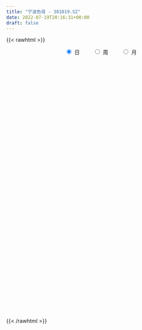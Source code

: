 ```yaml
---
title: "宁波色母 - 301019.SZ"
date: 2022-07-19T20:16:31+08:00
draft: false
---
```

{{< rawhtml >}}
    <div style="text-align: center">
        <label style="padding: 1rem;"><input style="margin-right: .5rem" type="radio" name="period" value="D" checked onclick="period_change(this)">日</label>
        <label style="padding: 1rem;"><input style="margin-right: .5rem" type="radio" name="period" value="W" onclick="period_change(this)">周</label>
        <label style="padding: 1rem;"><input style="margin-right: .5rem" type="radio" name="period" value="M" onclick="period_change(this)">月</label>
    </div>
    <div id="chart" style="height: 700px;"></div> 
    <script type="text/javascript">
        const D_v = [105092.87,61682.17,52057.55,46706.99,35421.15,41406.0,41656.16,28760.0,24359.41,33895.26,31535.54,20893.99,20560.6,18061.32,13064.18,13627.63,39102.64,31263.6,22176.63,23440.59,21814.31,17199.31,12269.01,12468.15,13541.71,10395.3,13607.87,15945.99,14109.85,8444.83,10251.0,14332.65,19185.9,13399.3,9512.0,29019.89,25962.57,24158.84,36213.54,25000.9,14772.14,12999.8,25350.64,40494.36,23095.91,21870.23,16644.99,15030.97,10424.0,13397.68,20463.18,18907.43,14669.94,9562.99,10935.37,14518.33,11395.84,47104.44,31457.33,56011.33,43300.84,31567.12,23408.14,28265.25,14874.59,10253.0,7735.0,6862.28,6013.96,7056.5,5190.0,9378.96,8132.96,6212.64,4436.39,8260.59,12440.27,7769.35,9801.43,4099.85,10864.0,6103.0,4150.49,6193.82,6224.82,3146.0,4039.0,4822.0,6415.3,8847.3,8576.8,7940.2,8409.54,11077.73,10362.99,8136.62,7346.77,11721.32,10544.14,13453.85,14326.79,18366.96,12162.0,8508.69,23409.17,11207.73,15404.15,9450.83,16119.73,7174.07,5052.0,7785.3,6386.0,6228.0,6426.4,7066.3,7630.0,7280.39,7087.48,4194.8,4777.0,4503.27,7522.0,2888.0,2234.0,4279.98,4111.49,4628.0,4438.35,5898.37,3687.0,4617.95,3529.0,3355.0,7779.02,4418.95,3955.33,4751.0,5257.33,3917.0,6679.0,2970.0,4169.0,4751.73,2645.71,3316.1,2168.0,2586.0,2439.1,2109.0,2188.0,2177.0,1285.0,1611.0,2342.0,2522.0,4061.66,2494.66,2549.22,4187.0,5547.67,3555.0,3321.1,3159.04,2298.0,25164.43,13210.33,6813.89,9415.33,6915.0,3995.73,3913.0,3351.0,4682.44,3630.44,5437.0,2970.0,4386.71,4066.23,3780.0,3818.96,3820.0,2918.0,16945.83,10058.13,15337.54,9382.3,5687.0,4062.87,4710.0,3269.0,2693.0,4709.0,3608.54,3135.14,3107.7,3392.7,4359.3,4552.82,8591.71,11061.35,11428.71,8130.04,4413.0,5128.03,5063.82,3737.0,2648.0,3104.0,5326.92,2658.0,2694.0,2663.0,2591.75,2355.0,3089.64,2802.0,2758.0,4966.0,2662.0,3422.0,2733.0,2866.0,6860.45,7571.67,5100.43,7012.05,4514.45,6014.38,3891.5,3763.06,3544.17,6536.0,5033.43,3704.93,4498.0,4717.0,4308.0,4939.0,3271.0,18074.32,15454.8,27560.09,20723.09,16235.08,9746.03,9680.71,7220.14,4733.25,5516.75,6199.5,8112.75,5912.5,3315.01,3414.51,7388.91,6620.3,5113.86]
const D_histogram = [0.0,-0.1614586895,-0.3431706691,-0.6931951469,-1.0687972404,-1.0668863969,-0.9102655941,-0.884896698,-0.7930499951,-0.5610734398,-0.4684898827,-0.4581262832,-0.3864765866,-0.3769301144,-0.3293688853,-0.2271762746,0.105444544,0.2916768357,0.3878535958,0.2959387542,0.071130265,-0.1870600773,-0.4209417512,-0.4259798829,-0.3456987417,-0.2083417429,-0.1051158173,0.0768448648,0.0725266123,0.054898015,0.1209850072,0.2415467601,0.2732335094,0.2271478261,0.1827154852,0.3058817711,0.3897339054,0.4985439322,0.5868006734,0.4315728349,0.3842433624,0.3755153375,0.4831192268,0.6651921023,0.6595182039,0.6568542626,0.6030271408,0.449017961,0.3643492421,0.3356843021,0.3971040312,0.3774833642,0.2970255075,0.2426036121,0.2080768492,0.04887134,-0.0902630576,0.107217724,0.1221797558,0.4224546933,0.6321365158,0.5715780533,0.3313846921,-0.1237979216,-0.4866478775,-0.7478826134,-0.8477031795,-0.8417403316,-0.7882902273,-0.7788334375,-0.6788851016,-0.503574376,-0.3905403799,-0.3120028903,-0.2521113234,-0.2428477303,-0.1356990265,-0.1103516121,-0.193512445,-0.2128865119,-0.3669161897,-0.438166823,-0.4215287529,-0.3139773002,-0.2954025449,-0.2250452449,-0.1451904473,-0.0383491153,0.0945715226,0.2353783437,0.3451304985,0.4461089479,0.5110272666,0.5953628287,0.5208030315,0.5076400401,0.4425094825,0.4722949651,0.4766093366,0.514062408,0.5697893469,0.6046702566,0.539039282,0.4483592018,0.5039783322,0.4908773818,0.384494203,0.2900761662,0.0185457711,-0.1666467215,-0.2601947758,-0.2703832393,-0.2520620607,-0.2271065198,-0.1719798593,-0.1400073308,-0.0754028869,-0.0860958165,-0.1885374516,-0.2029248391,-0.1972808813,-0.1967968326,-0.294212069,-0.3106416436,-0.2887815798,-0.2236265856,-0.1648734888,-0.1007117754,-0.0324649067,0.0239898359,0.0445123081,0.0138942595,0.0478840232,0.0630418776,0.141400991,0.1643223509,0.137518592,0.1738135459,0.1248288383,0.0846644441,-0.0316601716,-0.1378581425,-0.2235313525,-0.3392026836,-0.3602639633,-0.4132741034,-0.3855855069,-0.2919347442,-0.1867111886,-0.0908116503,-0.0464197642,-0.0601457084,-0.0475390278,-0.0304672596,0.0192101283,0.056043654,0.1153152949,0.1565628189,0.1386835326,0.186474143,0.155070596,0.1321201948,0.0911193186,0.1154130754,0.1312324266,0.2759052502,0.284444341,0.2116669189,0.0427531386,-0.1585144532,-0.2625732222,-0.2875246383,-0.3534653893,-0.4676385379,-0.4518294378,-0.3747705633,-0.2822903682,-0.1715854231,-0.0727387619,0.0079158479,0.0665401762,0.0806899128,0.1017760675,0.2254280508,0.2832023799,0.4134362718,0.4160292838,0.3656150923,0.2671939045,0.176418459,0.0679883033,0.0344319026,0.0533145854,0.0458796197,-0.0039307962,0.0161307459,0.0578384242,0.1031371507,0.0772393652,0.1661663523,0.1446097505,-0.1700335632,-0.3681458593,-0.5662336345,-0.5611783995,-0.4603300346,-0.3802590408,-0.2897382485,-0.1693110069,-0.0284079637,0.0752494578,0.1512329964,0.1934178519,0.2098515795,0.2470958199,0.2629592687,0.2773924354,0.3010274645,0.2295875741,0.2000574888,0.1723606364,0.1717607776,0.1986337605,-0.5740868314,-0.9905716914,-1.186487777,-1.2101213084,-1.1632559338,-1.0375471372,-0.9208909083,-0.7749962942,-0.6377171193,-0.5039227298,-0.3647760082,-0.232566511,-0.125145592,-0.0047842616,0.1007966397,0.1536965716,0.2189551096,0.355048326,0.4088950336,0.5414536291,0.6283722652,0.632832805,0.5909539678,0.5706567387,0.5017466819,0.4405737349,0.3960255384,0.3677973176,0.3070436156,0.2162632109,0.1690026759,0.1498354829,0.1636179856,0.2122735386,0.2459290632]
const D_fast = [0.0,-0.2018233618,-0.4693280087,-0.9926512732,-1.6354526768,-1.9002634326,-1.9712090284,-2.1670643068,-2.2734801026,-2.1817719073,-2.2063108208,-2.3104787922,-2.3354482422,-2.4201342985,-2.4549152908,-2.4095167487,-2.0505347941,-1.7913832936,-1.5982431345,-1.6161732876,-1.8231992105,-2.1281545722,-2.4672716838,-2.5788047863,-2.5849483305,-2.4996767674,-2.4227297961,-2.2215578978,-2.2077444972,-2.2116485908,-2.1153153468,-1.9343669038,-1.8343717773,-1.823670504,-1.8224239736,-1.622787245,-1.4415016343,-1.2080556244,-0.9730987149,-1.0204333446,-0.9717019765,-0.886551167,-0.6581674711,-0.30979657,-0.1505909174,0.0109587069,0.1078883703,0.0661336808,0.0725522724,0.127808408,0.2885041449,0.3632543189,0.357052839,0.3632818467,0.380774296,0.2337866219,0.0720864599,0.2963716724,0.3418786433,0.7477672541,1.1154832056,1.1978192564,1.0404720682,0.5543399741,0.0698280488,-0.3783773405,-0.6901237015,-0.8945959364,-1.038218389,-1.2234699585,-1.2932428981,-1.2438257664,-1.2284268653,-1.2278900982,-1.2310263622,-1.2824747017,-1.2092507545,-1.2114912431,-1.3430301873,-1.4156258821,-1.6613846073,-1.8421769464,-1.9309210645,-1.9018639369,-1.9571398178,-1.943043829,-1.8994866432,-1.80223259,-1.6456690716,-1.4460176645,-1.2499828851,-1.0374771988,-0.8448020633,-0.6116257941,-0.5559848334,-0.4422378148,-0.3967410018,-0.2488817779,-0.1254150722,0.0405536011,0.2387278768,0.4247763506,0.4939051965,0.5153149167,0.6969286302,0.8065470253,0.7962873972,0.774388402,0.5074944496,0.2806402767,0.1220435284,0.0442592551,-0.0004350815,-0.0322561705,-0.0201244748,-0.023153779,0.0225999431,-0.0096169407,-0.1591929386,-0.2243115359,-0.2679877984,-0.3167029579,-0.4876712116,-0.5817611971,-0.6320965282,-0.6228481804,-0.6053134558,-0.5663296863,-0.5061990442,-0.4437468427,-0.4120962934,-0.4392407771,-0.3932800076,-0.3623616838,-0.2486523227,-0.1846503751,-0.1770744859,-0.0973261455,-0.1151036436,-0.1341019268,-0.2583415854,-0.3990040919,-0.54056014,-0.741032142,-0.8521594126,-1.0084880786,-1.0771958587,-1.0565287821,-0.9979830237,-0.9247863979,-0.8919994529,-0.9207618242,-0.9200399005,-0.9105849473,-0.8561050272,-0.8052605881,-0.7171601234,-0.6367718947,-0.6199802979,-0.5255711517,-0.5182070497,-0.5081274022,-0.5263484488,-0.4732014232,-0.4245739652,-0.2109248291,-0.1312746531,-0.1511353454,-0.3093608411,-0.5502570462,-0.7199591208,-0.8167916964,-0.9710987947,-1.2021815778,-1.2993298371,-1.3159636034,-1.2940560004,-1.2262474111,-1.1455854404,-1.0629518686,-0.9876924962,-0.9533702814,-0.9068401099,-0.7268311139,-0.5982561898,-0.36466323,-0.258062897,-0.2170733154,-0.2486960271,-0.2953668579,-0.3867999377,-0.4117483628,-0.3795370336,-0.3755020944,-0.4262952093,-0.4022009807,-0.3460336964,-0.2749506823,-0.2815386264,-0.1510700513,-0.1364742155,-0.49362592,-0.7837746809,-1.1234208647,-1.2586602296,-1.2728943733,-1.2878881397,-1.2698019096,-1.1917024197,-1.0579013673,-0.9354315814,-0.8216397937,-0.7311004753,-0.6622038528,-0.5631856574,-0.4815823915,-0.3978011159,-0.2989092207,-0.3129522176,-0.2924679306,-0.277074624,-0.2347342883,-0.1582028654,-1.0744451651,-1.738572948,-2.2311109778,-2.5572748363,-2.8012234452,-2.9349014328,-3.048467931,-3.0963223905,-3.1184724954,-3.1106587884,-3.0627060688,-2.9886381994,-2.9125036784,-2.7933384134,-2.6625583521,-2.5712342773,-2.4512369619,-2.226381664,-2.070311198,-1.8023891953,-1.5583774929,-1.3957087518,-1.2898490971,-1.1674821414,-1.1109555278,-1.0619850411,-1.007526853,-0.9438057443,-0.9277985425,-0.9645131445,-0.9695230106,-0.9512313328,-0.8965443337,-0.7948203961,-0.6996826057]
const D_slow = [0.0,-0.0403646724,-0.1261573396,-0.2994561264,-0.5666554365,-0.8333770357,-1.0609434342,-1.2821676087,-1.4804301075,-1.6206984674,-1.7378209381,-1.8523525089,-1.9489716556,-2.0432041842,-2.1255464055,-2.1823404741,-2.1559793381,-2.0830601292,-1.9860967303,-1.9121120417,-1.8943294755,-1.9410944948,-2.0463299326,-2.1528249033,-2.2392495888,-2.2913350245,-2.3176139788,-2.2984027626,-2.2802711095,-2.2665466058,-2.236300354,-2.1759136639,-2.1076052866,-2.0508183301,-2.0051394588,-1.928669016,-1.8312355397,-1.7065995566,-1.5598993883,-1.4520061795,-1.3559453389,-1.2620665046,-1.1412866979,-0.9749886723,-0.8101091213,-0.6458955557,-0.4951387705,-0.3828842802,-0.2917969697,-0.2078758942,-0.1085998864,-0.0142290453,0.0600273316,0.1206782346,0.1726974469,0.1849152819,0.1623495175,0.1891539485,0.2196988874,0.3253125608,0.4833466897,0.626241203,0.7090873761,0.6781378957,0.5564759263,0.3695052729,0.1575794781,-0.0528556048,-0.2499281617,-0.444636521,-0.6143577964,-0.7402513904,-0.8378864854,-0.915887208,-0.9789150388,-1.0396269714,-1.073551728,-1.101139631,-1.1495177423,-1.2027393702,-1.2944684177,-1.4040101234,-1.5093923116,-1.5878866367,-1.6617372729,-1.7179985841,-1.754296196,-1.7638834748,-1.7402405941,-1.6813960082,-1.5951133836,-1.4835861466,-1.35582933,-1.2069886228,-1.0767878649,-0.9498778549,-0.8392504843,-0.721176743,-0.6020244089,-0.4735088069,-0.3310614701,-0.179893906,-0.0451340855,0.0669557149,0.192950298,0.3156696434,0.4117931942,0.4843122358,0.4889486785,0.4472869982,0.3822383042,0.3146424944,0.2516269792,0.1948503493,0.1518553844,0.1168535517,0.09800283,0.0764788759,0.029344513,-0.0213866968,-0.0707069171,-0.1199061253,-0.1934591425,-0.2711195534,-0.3433149484,-0.3992215948,-0.440439967,-0.4656179109,-0.4737341375,-0.4677366786,-0.4566086015,-0.4531350366,-0.4411640308,-0.4254035614,-0.3900533137,-0.348972726,-0.3145930779,-0.2711396915,-0.2399324819,-0.2187663709,-0.2266814138,-0.2611459494,-0.3170287875,-0.4018294584,-0.4918954493,-0.5952139751,-0.6916103518,-0.7645940379,-0.811271835,-0.8339747476,-0.8455796887,-0.8606161158,-0.8725008727,-0.8801176876,-0.8753151555,-0.8613042421,-0.8324754183,-0.7933347136,-0.7586638305,-0.7120452947,-0.6732776457,-0.640247597,-0.6174677674,-0.5886144985,-0.5558063919,-0.4868300793,-0.4157189941,-0.3628022643,-0.3521139797,-0.391742593,-0.4573858986,-0.5292670581,-0.6176334054,-0.7345430399,-0.8475003994,-0.9411930402,-1.0117656322,-1.054661988,-1.0728466785,-1.0708677165,-1.0542326724,-1.0340601942,-1.0086161774,-0.9522591647,-0.8814585697,-0.7780995018,-0.6740921808,-0.5826884077,-0.5158899316,-0.4717853169,-0.454788241,-0.4461802654,-0.432851619,-0.4213817141,-0.4223644131,-0.4183317267,-0.4038721206,-0.378087833,-0.3587779916,-0.3172364036,-0.2810839659,-0.3235923568,-0.4156288216,-0.5571872302,-0.6974818301,-0.8125643387,-0.9076290989,-0.980063661,-1.0223914128,-1.0294934037,-1.0106810392,-0.9728727901,-0.9245183272,-0.8720554323,-0.8102814773,-0.7445416601,-0.6751935513,-0.5999366852,-0.5425397917,-0.4925254195,-0.4494352604,-0.406495066,-0.3568366258,-0.5003583337,-0.7480012565,-1.0446232008,-1.3471535279,-1.6379675114,-1.8973542956,-2.1275770227,-2.3213260963,-2.4807553761,-2.6067360586,-2.6979300606,-2.7560716884,-2.7873580864,-2.7885541518,-2.7633549919,-2.7249308489,-2.6701920715,-2.58142999,-2.4792062316,-2.3438428244,-2.1867497581,-2.0285415568,-1.8808030649,-1.7381388802,-1.6127022097,-1.502558776,-1.4035523914,-1.311603062,-1.2348421581,-1.1807763554,-1.1385256864,-1.1010668157,-1.0601623193,-1.0070939346,-0.9456116688]
const D_data = [['2021-06-28', 74.0, 57.93, 57.2, 74.0],['2021-06-29', 55.0, 55.4, 52.5, 57.63],['2021-06-30', 56.0, 54.0, 53.0, 57.68],['2021-07-01', 53.0, 50.0, 49.88, 53.0],['2021-07-02', 50.01, 46.94, 46.5, 50.6],['2021-07-05', 48.0, 49.7, 47.5, 51.38],['2021-07-06', 49.61, 51.14, 48.2, 52.06],['2021-07-07', 50.0, 49.1, 48.4, 50.45],['2021-07-08', 51.0, 49.38, 49.33, 51.47],['2021-07-09', 50.44, 51.25, 50.44, 54.19],['2021-07-12', 49.6, 49.73, 48.6, 50.85],['2021-07-13', 49.49, 48.35, 48.11, 49.5],['2021-07-14', 48.39, 48.73, 48.37, 49.86],['2021-07-15', 48.7, 47.58, 47.0, 48.74],['2021-07-16', 48.31, 47.63, 47.58, 48.7],['2021-07-19', 48.0, 48.19, 47.5, 48.61],['2021-07-20', 48.0, 51.9, 47.5, 52.69],['2021-07-21', 51.07, 51.33, 50.15, 52.05],['2021-07-22', 50.61, 50.95, 50.54, 52.86],['2021-07-23', 51.1, 48.6, 48.5, 51.29],['2021-07-26', 48.55, 45.95, 45.26, 48.55],['2021-07-27', 45.8, 43.9, 43.78, 46.27],['2021-07-28', 43.9, 42.34, 41.8, 44.21],['2021-07-29', 43.0, 43.92, 43.0, 44.58],['2021-07-30', 43.84, 44.57, 42.51, 45.2],['2021-08-02', 44.38, 45.33, 43.8, 45.97],['2021-08-03', 45.3, 45.1, 44.5, 45.93],['2021-08-04', 45.79, 46.52, 45.22, 46.93],['2021-08-05', 46.0, 44.4, 43.8, 46.06],['2021-08-06', 44.49, 43.9, 43.75, 45.33],['2021-08-09', 44.14, 44.83, 43.48, 45.21],['2021-08-10', 44.73, 45.85, 44.5, 45.9],['2021-08-11', 46.38, 45.05, 44.85, 46.5],['2021-08-12', 45.27, 43.94, 43.94, 45.27],['2021-08-13', 43.68, 43.59, 43.48, 44.59],['2021-08-16', 44.0, 45.82, 44.0, 47.02],['2021-08-17', 45.07, 45.9, 44.7, 47.17],['2021-08-18', 45.7, 46.84, 45.3, 47.95],['2021-08-19', 47.7, 47.32, 47.26, 51.0],['2021-08-20', 45.77, 44.28, 43.71, 45.99],['2021-08-23', 44.37, 45.21, 43.88, 45.3],['2021-08-24', 45.21, 45.66, 44.73, 45.69],['2021-08-25', 46.5, 47.56, 46.5, 49.8],['2021-08-26', 47.59, 49.59, 47.59, 50.92],['2021-08-27', 48.59, 48.12, 47.36, 48.92],['2021-08-30', 48.6, 48.56, 47.07, 49.9],['2021-08-31', 48.16, 48.19, 46.67, 48.5],['2021-09-01', 48.19, 46.73, 46.12, 48.19],['2021-09-02', 46.32, 47.23, 46.32, 47.42],['2021-09-03', 46.99, 47.87, 46.7, 48.42],['2021-09-06', 48.5, 49.36, 47.89, 49.43],['2021-09-07', 49.42, 48.76, 48.53, 50.55],['2021-09-08', 48.5, 48.0, 47.65, 49.08],['2021-09-09', 47.87, 48.19, 47.26, 48.37],['2021-09-10', 48.3, 48.4, 47.6, 49.48],['2021-09-13', 47.81, 46.44, 46.44, 48.0],['2021-09-14', 46.32, 45.89, 45.31, 46.32],['2021-09-15', 47.08, 50.3, 47.07, 51.04],['2021-09-16', 49.08, 48.71, 48.54, 51.1],['2021-09-17', 48.6, 53.4, 48.36, 58.18],['2021-09-22', 51.5, 54.13, 51.18, 56.46],['2021-09-23', 53.09, 51.71, 51.42, 53.82],['2021-09-24', 51.8, 49.1, 49.0, 51.84],['2021-09-27', 48.49, 44.7, 43.21, 48.5],['2021-09-28', 44.43, 43.48, 43.0, 44.7],['2021-09-29', 42.59, 42.63, 42.59, 43.77],['2021-09-30', 43.78, 43.07, 42.66, 43.78],['2021-10-08', 43.58, 43.47, 43.09, 43.74],['2021-10-11', 43.46, 43.55, 43.0, 43.79],['2021-10-12', 43.53, 42.49, 42.25, 43.53],['2021-10-13', 42.5, 43.26, 42.36, 43.48],['2021-10-14', 43.26, 44.38, 43.07, 44.38],['2021-10-15', 44.4, 43.91, 43.6, 44.87],['2021-10-18', 43.41, 43.59, 43.05, 43.93],['2021-10-19', 43.79, 43.37, 43.2, 43.79],['2021-10-20', 43.57, 42.58, 42.38, 43.57],['2021-10-21', 42.8, 43.82, 42.79, 44.37],['2021-10-22', 43.82, 42.9, 42.8, 43.82],['2021-10-25', 42.9, 41.1, 40.72, 42.99],['2021-10-26', 41.1, 41.29, 40.76, 41.4],['2021-10-27', 41.0, 38.72, 38.0, 41.12],['2021-10-28', 38.73, 38.63, 38.0, 39.31],['2021-10-29', 38.52, 39.03, 38.52, 39.3],['2021-11-01', 38.88, 39.99, 38.88, 40.2],['2021-11-02', 39.88, 38.74, 38.73, 40.38],['2021-11-03', 38.86, 39.18, 38.56, 39.21],['2021-11-04', 39.17, 39.31, 39.01, 39.4],['2021-11-05', 39.47, 39.83, 39.1, 40.0],['2021-11-08', 39.79, 40.58, 39.5, 40.94],['2021-11-09', 40.59, 41.31, 40.18, 41.92],['2021-11-10', 41.99, 41.6, 41.05, 42.48],['2021-11-11', 41.21, 42.16, 41.21, 42.66],['2021-11-12', 42.3, 42.34, 41.8, 42.69],['2021-11-15', 42.47, 43.25, 42.25, 43.3],['2021-11-16', 43.25, 41.57, 41.52, 43.25],['2021-11-17', 41.6, 42.37, 41.5, 42.78],['2021-11-18', 42.38, 41.76, 41.65, 43.31],['2021-11-19', 42.5, 43.11, 41.5, 43.27],['2021-11-22', 43.2, 43.17, 43.07, 44.3],['2021-11-23', 43.15, 44.02, 42.83, 44.5],['2021-11-24', 44.14, 44.88, 43.51, 44.98],['2021-11-25', 45.01, 45.3, 44.46, 46.18],['2021-11-26', 45.02, 44.4, 44.0, 45.27],['2021-11-29', 43.71, 44.06, 43.45, 44.8],['2021-11-30', 44.44, 46.2, 44.2, 46.88],['2021-12-01', 46.2, 45.89, 45.38, 46.57],['2021-12-02', 45.95, 44.8, 44.65, 46.6],['2021-12-03', 44.85, 44.74, 43.62, 45.18],['2021-12-06', 44.6, 41.72, 41.53, 44.74],['2021-12-07', 41.88, 41.57, 40.74, 42.33],['2021-12-08', 41.51, 41.85, 41.43, 42.16],['2021-12-09', 42.2, 42.45, 41.71, 43.0],['2021-12-10', 43.39, 42.66, 42.38, 43.39],['2021-12-13', 42.42, 42.7, 42.08, 43.16],['2021-12-14', 42.7, 43.16, 42.2, 43.42],['2021-12-15', 43.15, 43.0, 42.4, 43.37],['2021-12-16', 43.0, 43.6, 42.72, 43.65],['2021-12-17', 43.88, 42.75, 42.7, 43.88],['2021-12-20', 42.84, 41.19, 41.0, 42.97],['2021-12-21', 41.63, 41.82, 41.17, 42.03],['2021-12-22', 41.89, 41.88, 41.82, 42.6],['2021-12-23', 41.98, 41.66, 41.21, 42.3],['2021-12-24', 41.88, 39.95, 39.87, 41.88],['2021-12-27', 39.95, 40.38, 39.71, 40.94],['2021-12-28', 40.65, 40.59, 40.4, 40.96],['2021-12-29', 40.59, 41.11, 40.4, 41.5],['2021-12-30', 41.07, 41.15, 40.89, 41.52],['2021-12-31', 41.17, 41.38, 41.1, 41.84],['2022-01-04', 41.38, 41.67, 41.1, 41.85],['2022-01-05', 41.45, 41.79, 41.45, 42.27],['2022-01-06', 41.8, 41.51, 41.3, 42.09],['2022-01-07', 41.32, 40.8, 40.6, 41.7],['2022-01-10', 40.8, 41.58, 40.66, 41.69],['2022-01-11', 41.5, 41.46, 41.35, 42.08],['2022-01-12', 41.46, 42.53, 41.46, 42.61],['2022-01-13', 42.76, 42.18, 42.01, 42.76],['2022-01-14', 42.18, 41.62, 41.58, 42.6],['2022-01-17', 41.62, 42.52, 41.6, 42.66],['2022-01-18', 42.52, 41.5, 41.45, 42.78],['2022-01-19', 41.51, 41.42, 41.0, 41.98],['2022-01-20', 41.2, 40.03, 40.03, 41.52],['2022-01-21', 40.03, 39.45, 39.2, 40.29],['2022-01-24', 39.45, 39.0, 38.72, 39.88],['2022-01-25', 38.99, 37.8, 37.5, 39.04],['2022-01-26', 38.06, 38.27, 37.91, 38.36],['2022-01-27', 38.28, 37.28, 37.28, 38.28],['2022-01-28', 37.89, 37.81, 37.3, 38.18],['2022-02-07', 37.97, 38.59, 37.97, 38.7],['2022-02-08', 38.5, 38.97, 38.39, 38.99],['2022-02-09', 38.8, 39.17, 38.8, 39.24],['2022-02-10', 39.18, 38.73, 38.61, 39.18],['2022-02-11', 38.7, 37.92, 37.88, 38.93],['2022-02-14', 37.87, 38.08, 37.63, 38.58],['2022-02-15', 38.29, 38.06, 37.77, 38.29],['2022-02-16', 38.08, 38.52, 38.06, 38.86],['2022-02-17', 38.35, 38.5, 38.31, 38.86],['2022-02-18', 38.49, 38.99, 37.85, 39.5],['2022-02-21', 38.8, 39.03, 38.7, 39.24],['2022-02-22', 38.95, 38.36, 38.07, 38.95],['2022-02-23', 38.32, 39.29, 38.32, 39.34],['2022-02-24', 39.13, 38.38, 38.19, 39.47],['2022-02-25', 38.59, 38.36, 38.33, 39.19],['2022-02-28', 38.23, 37.96, 37.42, 38.32],['2022-03-01', 38.38, 38.73, 37.99, 38.87],['2022-03-02', 38.98, 38.75, 38.36, 38.98],['2022-03-03', 38.85, 40.89, 38.72, 42.65],['2022-03-04', 40.89, 39.76, 39.52, 41.12],['2022-03-07', 39.27, 38.71, 38.62, 39.51],['2022-03-08', 38.74, 36.9, 36.5, 39.05],['2022-03-09', 37.37, 35.39, 34.0, 37.37],['2022-03-10', 36.35, 35.55, 35.5, 36.63],['2022-03-11', 35.0, 35.9, 34.36, 35.99],['2022-03-14', 35.7, 34.8, 34.8, 35.78],['2022-03-15', 34.81, 33.28, 33.0, 34.98],['2022-03-16', 33.78, 34.16, 33.32, 34.3],['2022-03-17', 34.53, 34.72, 34.4, 34.98],['2022-03-18', 34.54, 34.97, 34.44, 35.18],['2022-03-21', 34.99, 35.42, 34.75, 36.4],['2022-03-22', 35.35, 35.59, 34.96, 36.33],['2022-03-23', 35.3, 35.67, 35.11, 35.91],['2022-03-24', 35.67, 35.65, 34.99, 35.93],['2022-03-25', 35.74, 35.2, 35.15, 36.25],['2022-03-28', 34.82, 35.31, 34.3, 35.49],['2022-03-29', 36.1, 36.98, 36.1, 40.6],['2022-03-30', 36.6, 36.72, 35.75, 37.08],['2022-03-31', 36.5, 38.3, 36.42, 39.0],['2022-04-01', 37.8, 37.29, 37.01, 38.5],['2022-04-06', 37.59, 36.72, 36.5, 37.9],['2022-04-07', 36.42, 35.89, 35.62, 36.84],['2022-04-08', 35.69, 35.58, 34.8, 35.94],['2022-04-11', 34.65, 34.85, 34.62, 35.75],['2022-04-12', 34.9, 35.38, 34.46, 35.4],['2022-04-13', 35.3, 35.97, 35.02, 36.36],['2022-04-14', 35.9, 35.65, 35.3, 36.1],['2022-04-15', 35.29, 34.92, 34.6, 35.29],['2022-04-18', 34.97, 35.66, 34.29, 35.7],['2022-04-19', 35.25, 36.07, 35.25, 36.5],['2022-04-20', 36.25, 36.36, 35.78, 36.65],['2022-04-21', 36.05, 35.54, 35.28, 36.78],['2022-04-22', 34.98, 37.2, 34.78, 37.31],['2022-04-25', 36.6, 36.08, 35.8, 37.69],['2022-04-26', 36.08, 31.44, 31.02, 36.35],['2022-04-27', 30.33, 31.24, 28.78, 31.24],['2022-04-28', 30.16, 29.72, 29.66, 30.99],['2022-04-29', 30.2, 31.2, 30.0, 31.8],['2022-05-05', 31.2, 32.17, 31.02, 32.94],['2022-05-06', 31.48, 31.94, 31.47, 32.55],['2022-05-09', 32.06, 32.13, 31.9, 32.69],['2022-05-10', 31.96, 32.75, 31.5, 32.78],['2022-05-11', 33.09, 33.49, 32.72, 34.5],['2022-05-12', 33.1, 33.56, 33.1, 34.15],['2022-05-13', 33.53, 33.65, 33.4, 33.96],['2022-05-16', 33.66, 33.55, 33.4, 34.32],['2022-05-17', 33.32, 33.42, 32.98, 33.88],['2022-05-18', 33.41, 33.89, 33.15, 33.98],['2022-05-19', 33.81, 33.86, 33.0, 33.87],['2022-05-20', 34.08, 34.04, 33.74, 34.57],['2022-05-23', 33.99, 34.4, 33.82, 34.44],['2022-05-24', 34.9, 33.21, 33.17, 34.93],['2022-05-25', 33.21, 33.56, 33.0, 33.73],['2022-05-26', 33.57, 33.51, 32.5, 33.95],['2022-05-27', 33.45, 33.85, 33.45, 34.15],['2022-05-30', 33.86, 34.36, 33.79, 34.48],['2022-05-31', 22.57, 22.1, 21.72, 22.57],['2022-06-01', 22.12, 22.62, 22.1, 22.65],['2022-06-02', 22.65, 22.72, 22.27, 22.89],['2022-06-06', 22.54, 23.15, 22.54, 23.37],['2022-06-07', 23.31, 22.93, 22.68, 23.33],['2022-06-08', 22.93, 23.25, 22.44, 23.28],['2022-06-09', 23.26, 22.72, 22.72, 23.5],['2022-06-10', 22.72, 22.8, 22.66, 22.98],['2022-06-13', 22.65, 22.55, 22.4, 22.99],['2022-06-14', 22.55, 22.42, 21.8, 22.55],['2022-06-15', 22.43, 22.5, 22.22, 22.77],['2022-06-16', 22.3, 22.52, 22.3, 23.1],['2022-06-17', 22.3, 22.32, 22.08, 22.58],['2022-06-20', 22.47, 22.65, 22.18, 22.72],['2022-06-21', 22.55, 22.72, 22.48, 22.9],['2022-06-22', 22.72, 22.2, 21.98, 22.72],['2022-06-23', 22.13, 22.44, 22.03, 22.48],['2022-06-24', 22.43, 23.73, 22.43, 24.81],['2022-06-27', 24.13, 23.16, 23.01, 24.13],['2022-06-28', 23.01, 24.69, 23.0, 25.5],['2022-06-29', 24.49, 24.86, 23.8, 24.98],['2022-06-30', 24.86, 24.28, 23.96, 24.86],['2022-07-01', 24.05, 23.81, 23.69, 24.58],['2022-07-04', 23.75, 24.12, 23.3, 24.23],['2022-07-05', 24.0, 23.46, 23.3, 24.04],['2022-07-06', 23.64, 23.36, 23.17, 23.64],['2022-07-07', 23.55, 23.41, 23.27, 23.8],['2022-07-08', 23.61, 23.53, 23.28, 23.98],['2022-07-11', 23.45, 22.97, 22.7, 23.63],['2022-07-12', 22.97, 22.22, 22.22, 22.97],['2022-07-13', 22.21, 22.38, 22.18, 22.53],['2022-07-14', 22.38, 22.52, 22.3, 22.79],['2022-07-15', 22.67, 22.89, 22.28, 23.1],['2022-07-18', 22.8, 23.5, 22.77, 23.5],['2022-07-19', 23.55, 23.58, 23.21, 23.76]]
const W_v = [300960.73,170076.83,104115.63,129611.09,77292.49,62503.84,66680.85,140355.74,116712.85,77367.87,74538.91,160487.27,98276.1,61127.84,6862.28,35772.38,39119.24,35018.77,24425.64,40189.14,48645.43,68853.74,67980.57,42517.1,34631.09,28084.55,18141.47,18641.67,23037.3,23574.33,17050.54,11499.1,11821.66,18333.55,47152.9,31052.95,20070.88,19871.9,54641.8,14459.87,17414.68,24004.23,40161.13,8800.82,16430.92,13501.39,16541.0,22398.55,25195.44,23316.53,35309.32,89719.09,33350.35,28143.68,11734.16]
const W_histogram = [0.0,0.2750541311,0.2013870926,0.2054742039,-0.0614747796,-0.2697425657,-0.4067232159,-0.42709705,-0.1713168791,-0.0164809264,0.1167837307,0.5145407476,0.4625483555,0.0199284743,-0.2340241264,-0.3533250209,-0.4737051979,-0.7698901691,-0.8609564483,-0.7075939613,-0.5184977593,-0.2825501458,-0.0895885309,-0.0879196298,-0.0675520652,-0.2208113256,-0.2044104209,-0.2103371857,-0.14012368,-0.2163630804,-0.3460832328,-0.3900542342,-0.3158203268,-0.2791595466,-0.1377845748,-0.2735547588,-0.3883076181,-0.4089581693,-0.2499117279,-0.2285096931,-0.226973069,-0.0498270027,-0.3001953203,-0.3745813904,-0.2720088757,-0.1475185222,-0.0524945022,-0.6789663221,-1.0078735557,-1.1664719548,-1.0867360755,-0.9441973759,-0.7905895416,-0.65926861,-0.4624206382]
const W_fast = [0.0,0.3438176638,0.3204973986,0.3759530608,0.0936353824,-0.1820680452,-0.4207294993,-0.5478775959,-0.3349266448,-0.1842109237,-0.0217503339,0.5046418699,0.5682865666,0.1306488041,-0.1818098282,-0.3894419779,-0.6282484545,-1.116905968,-1.4232113592,-1.4467473625,-1.3872756003,-1.2219655234,-1.0514010411,-1.0717120475,-1.0682324992,-1.276694591,-1.3113962915,-1.3699073527,-1.334724767,-1.4650549376,-1.6812958981,-1.8227804581,-1.8275016324,-1.8606307389,-1.7537019108,-1.9578607844,-2.1696905482,-2.2925806418,-2.1960121324,-2.2317375209,-2.2869441641,-2.1222548484,-2.447671996,-2.6157034137,-2.581133118,-2.493522395,-2.4116220006,-3.2078354011,-3.7887110236,-4.2389274114,-4.4308755509,-4.5243861953,-4.5684257464,-4.6019219674,-4.5206791551]
const W_slow = [0.0,0.0687635328,0.1191103059,0.1704788569,0.155110162,0.0876745206,-0.0140062834,-0.1207805459,-0.1636097657,-0.1677299973,-0.1385340646,-0.0098988777,0.1057382112,0.1107203297,0.0522142982,-0.0361169571,-0.1545432565,-0.3470157988,-0.5622549109,-0.7391534012,-0.868777841,-0.9394153775,-0.9618125102,-0.9837924177,-1.000680434,-1.0558832654,-1.1069858706,-1.159570167,-1.194601087,-1.2486918572,-1.3352126653,-1.4327262239,-1.5116813056,-1.5814711923,-1.615917336,-1.6843060257,-1.7813829302,-1.8836224725,-1.9461004045,-2.0032278278,-2.059971095,-2.0724278457,-2.1474766758,-2.2411220234,-2.3091242423,-2.3460038728,-2.3591274984,-2.5288690789,-2.7808374679,-3.0724554566,-3.3441394754,-3.5801888194,-3.7778362048,-3.9426533573,-4.0582585169]
const W_data = [['2021-07-02', 74.0, 46.94, 46.5, 74.0],['2021-07-09', 48.0, 51.25, 47.5, 54.19],['2021-07-16', 49.6, 47.63, 47.0, 50.85],['2021-07-23', 48.0, 48.6, 47.5, 52.86],['2021-07-30', 48.55, 44.57, 41.8, 48.55],['2021-08-06', 44.38, 43.9, 43.75, 46.93],['2021-08-13', 44.14, 43.59, 43.48, 46.5],['2021-08-20', 44.0, 44.28, 43.71, 51.0],['2021-08-27', 44.37, 48.12, 43.88, 50.92],['2021-09-03', 48.6, 47.87, 46.12, 49.9],['2021-09-10', 48.5, 48.4, 47.26, 50.55],['2021-09-17', 47.81, 53.4, 45.31, 58.18],['2021-09-24', 51.5, 49.1, 49.0, 56.46],['2021-09-30', 48.49, 43.07, 42.59, 48.5],['2021-10-08', 43.58, 43.47, 43.09, 43.74],['2021-10-15', 43.46, 43.91, 42.25, 44.87],['2021-10-22', 43.41, 42.9, 42.38, 44.37],['2021-10-29', 42.9, 39.03, 38.0, 42.99],['2021-11-05', 38.88, 39.83, 38.56, 40.38],['2021-11-12', 39.79, 42.34, 39.5, 42.69],['2021-11-19', 42.47, 43.11, 41.5, 43.31],['2021-11-26', 43.2, 44.4, 42.83, 46.18],['2021-12-03', 43.71, 44.74, 43.45, 46.88],['2021-12-10', 44.6, 42.66, 40.74, 44.74],['2021-12-17', 42.42, 42.75, 42.08, 43.88],['2021-12-24', 42.84, 39.95, 39.87, 42.97],['2021-12-31', 39.95, 41.38, 39.71, 41.84],['2022-01-07', 41.38, 40.8, 40.6, 42.27],['2022-01-14', 40.8, 41.62, 40.66, 42.76],['2022-01-21', 41.62, 39.45, 39.2, 42.78],['2022-01-28', 39.45, 37.81, 37.28, 39.88],['2022-02-11', 37.97, 37.92, 37.88, 39.24],['2022-02-18', 37.87, 38.99, 37.63, 39.5],['2022-02-25', 38.8, 38.36, 38.07, 39.47],['2022-03-04', 38.23, 39.76, 37.42, 42.65],['2022-03-11', 39.27, 35.9, 34.0, 39.51],['2022-03-18', 35.7, 34.97, 33.0, 35.78],['2022-03-25', 34.99, 35.2, 34.75, 36.4],['2022-04-01', 34.82, 37.29, 34.3, 40.6],['2022-04-08', 37.59, 35.58, 34.8, 37.9],['2022-04-15', 34.65, 34.92, 34.46, 36.36],['2022-04-22', 34.97, 37.2, 34.29, 37.31],['2022-04-29', 36.6, 31.2, 28.78, 37.69],['2022-05-06', 31.2, 31.94, 31.02, 32.94],['2022-05-13', 32.06, 33.65, 31.5, 34.5],['2022-05-20', 33.66, 34.04, 32.98, 34.57],['2022-05-27', 33.99, 33.85, 32.5, 34.93],['2022-06-02', 33.86, 22.72, 21.72, 34.48],['2022-06-10', 22.54, 22.8, 22.44, 23.5],['2022-06-17', 22.65, 22.32, 21.8, 23.1],['2022-06-24', 22.47, 23.73, 21.98, 24.81],['2022-07-01', 24.13, 23.81, 23.0, 25.5],['2022-07-08', 23.75, 23.53, 23.17, 24.23],['2022-07-15', 23.45, 22.89, 22.18, 23.63],['2022-07-22', 22.8, 23.58, 22.77, 23.76]]
const M_v = [218832.59,563224.1800000001,424768.4999999999,433282.7700000001,116772.67,214031.81,159436.92,82303.84,44975.41,160087.03,105422.21,65000.58,176466.45,82974.22]
const M_histogram = [0.0,-0.6018005698,-0.7150585596,-1.0723069726,-1.4923892224,-1.2110356298,-1.2671982545,-1.449305087,-1.4600999989,-1.3475008115,-1.6351954205,-2.2826133858,-2.3964944768,-2.3483279324]
const M_fast = [0.0,-0.7522507123,-1.0442733419,-1.6695984981,-2.4627780534,-2.4841833683,-2.8571455567,-3.4015786608,-3.7773985726,-4.001674588,-4.6981680521,-5.9162393639,-6.6292440741,-7.1681595128]
const M_slow = [0.0,-0.1504501425,-0.3292147823,-0.5972915255,-0.9703888311,-1.2731477385,-1.5899473021,-1.9522735739,-2.3172985736,-2.6541737765,-3.0629726316,-3.6336259781,-4.2327495973,-4.8198315804]
const M_data = [['2021-06-30', 74.0, 54.0, 52.5, 74.0],['2021-07-30', 53.0, 44.57, 41.8, 54.19],['2021-08-31', 44.38, 48.19, 43.48, 51.0],['2021-09-30', 48.19, 43.07, 42.59, 58.18],['2021-10-29', 43.58, 39.03, 38.0, 44.87],['2021-11-30', 38.88, 46.2, 38.56, 46.88],['2021-12-31', 46.2, 41.38, 39.71, 46.6],['2022-01-28', 41.38, 37.81, 37.28, 42.78],['2022-02-28', 37.97, 37.96, 37.42, 39.5],['2022-03-31', 38.38, 38.3, 33.0, 42.65],['2022-04-29', 37.8, 31.2, 28.78, 38.5],['2022-05-31', 31.2, 22.1, 21.72, 34.93],['2022-06-30', 22.12, 24.28, 21.8, 25.5],['2022-07-29', 24.05, 23.58, 22.18, 24.58]]
        const D_a = [null,null,null,null,46.5,null,null,null,null,null,null,null,null,null,null,null,null,null,52.86,null,null,null,41.8,null,null,null,null,46.93,null,null,null,null,null,null,43.48,null,null,null,51.0,null,null,null,null,null,null,null,null,46.12,null,null,null,null,null,null,null,null,null,null,null,58.18,null,null,null,null,null,null,null,null,null,42.25,null,null,null,null,null,null,44.37,null,null,null,null,null,null,null,null,38.56,null,null,null,null,null,null,null,null,null,null,null,null,null,null,null,null,null,null,46.88,null,null,null,null,40.74,null,null,null,null,null,null,null,43.88,null,null,null,null,null,39.71,null,null,null,null,null,null,null,null,null,null,null,null,null,null,42.78,null,null,null,null,null,null,37.28,null,null,null,null,null,null,null,null,null,null,39.5,null,null,null,null,null,null,null,null,null,null,null,null,null,null,null,null,33.0,null,null,null,null,null,null,null,null,null,40.6,null,null,null,null,null,null,null,null,null,null,null,34.29,null,null,null,null,37.69,null,null,null,null,null,null,null,31.5,null,null,null,null,null,null,null,null,null,34.93,null,null,null,null,21.72,null,null,null,null,null,23.5,null,null,null,null,null,null,null,null,21.98,null,null,null,null,null,null,null,null,null,null,null,23.98,null,null,null,null,null,null,null]
const W_a = [null,null,null,null,41.8,null,null,null,null,null,null,null,null,null,null,null,null,null,null,null,null,null,46.88,null,null,null,null,null,null,null,null,null,null,null,null,null,null,null,null,null,null,null,null,null,null,null,null,21.72,null,null,null,null,null,null,null]
const M_a = [null,null,null,null,38.0,null,null,null,null,null,null,null,null,null]
        const D_b = [[{ coord: ['2021-07-02', 46.93] }, { coord: ['2021-09-17', 46.5] }],[{ coord: ['2021-10-12', 44.37] }, { coord: ['2022-01-18', 42.25] }],[{ coord: ['2022-01-27', 39.5] }, { coord: ['2022-04-25', 37.28] }],[{ coord: ['2022-05-31', 23.5] }, { coord: ['2022-07-08', 21.98] }]]
const W_b = []
const M_b = []
    </script>
{{< /rawhtml >}}
